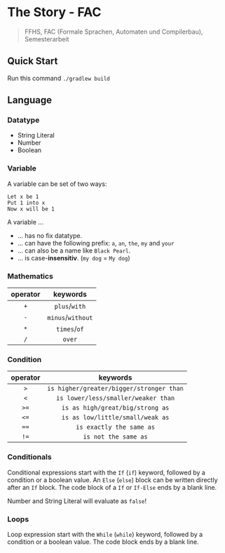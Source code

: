 # The Story - FAC

> FFHS, FAC (Formale Sprachen, Automaten und Compilerbau), Semesterarbeit

## Quick Start

Run this command `./gradlew build`

## Language

### Datatype

* String Literal
* Number
* Boolean

### Variable

A variable can be set of two ways:

```
Let x be 1
Put 1 into x
Now x will be 1
```

A variable ...

* ... has no fix datatype.
* ... can have the following prefix: `a`, `an`, `the`, `my` and `your`
* ... can also be a name like `Black Pearl`.
* ... is case-**insensitiv**. (`my dog` = `My dog`)

### Mathematics

|operator|keywords|
|:---:|:---:|
|`+`|`plus`/`with`|
|`-`|`minus`/`without`|
|`*`|`times`/`of`|
|`/`|`over`|

### Condition

|operator|keywords|
|:---:|:---:|
|`>`|`is higher/greater/bigger/stronger than`|
|`<`|`is lower/less/smaller/weaker than`|
|`>=`|`is as high/great/big/strong as`|
|`<=`|`is as low/little/small/weak as`|
|`==`|`is exactly the same as`|
|`!=`|`is not the same as`|

### Conditionals

Conditional expressions start with the `If` (`if`) keyword, followed by a condition or a boolean value. An `Else` (`else`) block can be written
directly after an `If` block. The code block of a `If` or `If-Else` ends by a blank line.

Number and String Literal will evaluate as `false`!

### Loops

Loop expression start with the `While` (`while`) keyword, followed by a condition or a boolean value. The code block ends by a blank line.
